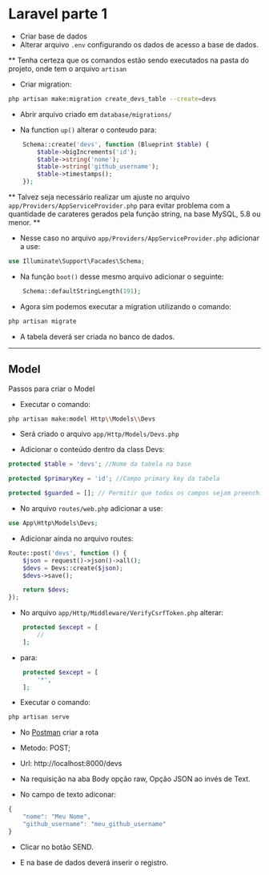 <h1>Laravel parte 1</h1>

- Criar base de dados
- Alterar arquivo ```.env``` configurando os dados de acesso a base de dados.

** Tenha certeza que os comandos estão sendo executados na pasta do projeto, onde tem o arquivo ```artisan```

- Criar migration:

```bash
php artisan make:migration create_devs_table --create=devs
```

- Abrir arquivo criado em ```database/migrations/```

- Na function ```up()``` alterar o conteudo para:

```php
    Schema::create('devs', function (Blueprint $table) {
        $table->bigIncrements('id');
        $table->string('nome');
        $table->string('github_username');
        $table->timestamps();
    });
```

** Talvez seja necessário realizar um ajuste no arquivo ```app/Providers/AppServiceProvider.php``` para evitar problema com a quantidade de carateres gerados pela função string, na base MySQL, 5.8 ou menor. **

- Nesse caso no arquivo ```app/Providers/AppServiceProvider.php``` adicionar a use:

```php
use Illuminate\Support\Facades\Schema;
```

- Na função ```boot()``` desse mesmo arquivo adicionar o seguinte:

```php
    Schema::defaultStringLength(191);
```

- Agora sim podemos executar a migration utilizando o comando:

```bash
php artisan migrate
```

- A tabela deverá ser criada no banco de dados.

---

<h2>Model</h2>

<p>Passos para criar o Model</p>

- Executar o comando:

```bash
php artisan make:model Http\\Models\\Devs 
```

- Será criado o arquivo ```app/Http/Models/Devs.php```

- Adicionar o conteúdo dentro da class Devs:

```php
protected $table = 'devs'; //Nome da tabela na base

protected $primaryKey = 'id'; //Campo primary key da tabela

protected $guarded = []; // Permitir que todos os campos sejam preenchidos
```

- No arquivo ```routes/web.php``` adicionar a use:

```php
use App\Http\Models\Devs;
```

- Adicionar ainda no arquivo routes:

```php
Route::post('devs', function () {
    $json = request()->json()->all();
    $devs = Devs::create($json);
    $devs->save();

    return $devs;
});
```

- No arquivo ```app/Http/Middleware/VerifyCsrfToken.php``` alterar:

```php
    protected $except = [
        //
    ];
```

- para:

```php
    protected $except = [
        '*',
    ];
```


- Executar o comando:

```bash
php artisan serve
```

- No [Postman](https://www.postman.com/) criar a rota

- Metodo: POST;
- Url: http://localhost:8000/devs
- Na requisição na aba Body opção raw, Opção JSON ao invés de Text.
- No campo de texto adiconar:

```js
{
    "nome": "Meu Nome",
    "github_username": "meu_github_username"
}
```

- Clicar no botão SEND.

- E na base de dados deverá inserir o registro.

